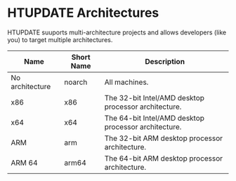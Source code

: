 # HTUPDATE Architectures
HTUPDATE suuports multi-architecture projects and allows developers (like you) to 
target multiple architectures.

| Name | Short Name | Description |
|------|------------|-------------|
| No architecture  | noarch | All machines. |
| x86  | x86 | The 32-bit Intel/AMD desktop processor architecture. |
| x64  | x64 | The 64-bit Intel/AMD desktop processor architecture. |
| ARM  | arm | The 32-bit ARM desktop processor architecture. |
| ARM 64  | arm64 | The 64-bit ARM desktop processor architecture. |
